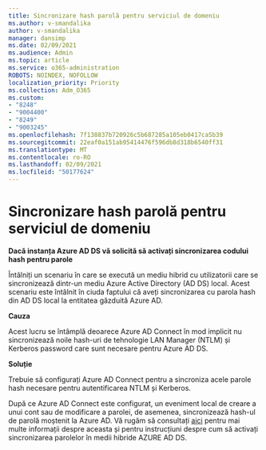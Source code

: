 ```yaml
---
title: Sincronizare hash parolă pentru serviciul de domeniu
ms.author: v-smandalika
author: v-smandalika
manager: dansimp
ms.date: 02/09/2021
ms.audience: Admin
ms.topic: article
ms.service: o365-administration
ROBOTS: NOINDEX, NOFOLLOW
localization_priority: Priority
ms.collection: Adm_O365
ms.custom:
- "8248"
- "9004400"
- "8249"
- "9003245"
ms.openlocfilehash: 7f138837b720926c5b687285a105eb0417ca5b39
ms.sourcegitcommit: 22eaf0a151ab95414476f596db8d318b6540ff31
ms.translationtype: MT
ms.contentlocale: ro-RO
ms.lasthandoff: 02/09/2021
ms.locfileid: "50177624"
---
```

# <a name="password-hash-synchronization-for-domain-service"></a>Sincronizare hash parolă pentru serviciul de domeniu

**Dacă instanța Azure AD DS vă solicită să activați sincronizarea codului hash pentru parole**

Întâlniți un scenariu în care se execută un mediu hibrid cu utilizatorii care se sincronizează dintr-un mediu Azure Active Directory (AD DS) local. Acest scenariu este întâlnit în ciuda faptului că aveți sincronizarea cu parola hash din AD DS local la entitatea găzduită Azure AD.

**Cauza**

Acest lucru se întâmplă deoarece Azure AD Connect în mod implicit nu sincronizează noile hash-uri de tehnologie LAN Manager (NTLM) și Kerberos password care sunt necesare pentru Azure AD DS.

**Soluție** 

Trebuie să configurați Azure AD Connect pentru a sincroniza acele parole hash necesare pentru autentificarea NTLM și Kerberos.

După ce Azure AD Connect este configurat, un eveniment local de creare a unui cont sau de modificare a parolei, de asemenea, sincronizează hash-ul de parolă moștenit la Azure AD. Vă rugăm să consultați [aici](https://docs.microsoft.com/azure/active-directory-domain-services/tutorial-configure-password-hash-sync) pentru mai multe informații despre aceasta și pentru instrucțiuni despre cum să activați sincronizarea parolelor în medii hibride AZURE AD DS.
